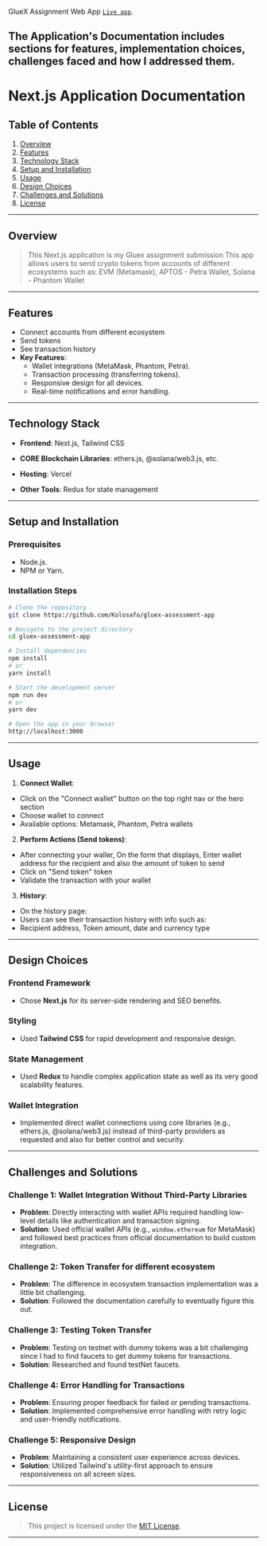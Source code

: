  GlueX Assignment Web App [`Live app`](https://dauda-gluex.vercel.app/).

The Application's Documentation includes sections for features, implementation choices, challenges faced and how I addressed them.
---

# **Next.js Application Documentation**

## **Table of Contents**
1. [Overview](#overview)  
2. [Features](#features)  
3. [Technology Stack](#technology-stack)  
4. [Setup and Installation](#setup-and-installation)  
5. [Usage](#usage)  
6. [Design Choices](#design-choices)  
7. [Challenges and Solutions](#challenges-and-solutions)  
10. [License](#license)

---

## **Overview**
> This Next.js application is my Gluex assignment submission
> This app allows users to send crypto tokens from accounts of different ecosystems such as: EVM (Metamask), APTOS - Petra Wallet, Solana - Phantom Wallet

---

## **Features**
- Connect accounts from different ecosystem 
- Send tokens 
- See transaction history
- **Key Features**:
  - Wallet integrations (MetaMask, Phantom, Petra).
  - Transaction processing (transferring tokens).  
  - Responsive design for all devices.  
  - Real-time notifications and error handling.  

---

## **Technology Stack**
- **Frontend**: Next.js, Tailwind CSS  
- **CORE Blockchain Libraries**: ethers.js, @solana/web3.js, etc.  
- **Hosting**: Vercel

- **Other Tools**: Redux for state management

---

## **Setup and Installation**

### **Prerequisites**
- Node.js.  
- NPM or Yarn.  

### **Installation Steps**
```bash
# Clone the repository
git clone https://github.com/Kolosafo/gluex-assessment-app

# Navigate to the project directory
cd gluex-assessment-app

# Install dependencies
npm install
# or
yarn install

# Start the development server
npm run dev
# or
yarn dev

# Open the app in your browser
http://localhost:3000
```

---

## **Usage**

1. **Connect Wallet**: 
-  Click on the "Connect wallet" button on the top right nav or the hero section
- Choose wallet to connect
- Available options: Metamask, Phantom, Petra wallets

2. **Perform Actions (Send tokens)**: 
- After connecting your waller, On the form that displays, Enter wallet address for the recipient and also the amount of token to send
- Click on "Send token" token 
- Validate the transaction with your wallet
3. **History**:
- On the history page:
- Users can see their transaction history with info such as:
- Recipient address, Token amount, date and currency type

---

## **Design Choices** 

### **Frontend Framework**  
- Chose **Next.js** for its server-side rendering and SEO benefits.

### **Styling**  
- Used **Tailwind CSS** for rapid development and responsive design.  

### **State Management**  
- Used **Redux** to handle complex application state as well as its very good scalability features.

### **Wallet Integration**  
- Implemented direct wallet connections using core libraries (e.g., ethers.js, @solana/web3.js) instead of third-party providers as requested and also for better control and security.

---

## **Challenges and Solutions**

### **Challenge 1: Wallet Integration Without Third-Party Libraries**  
- **Problem**: Directly interacting with wallet APIs required handling low-level details like authentication and transaction signing.  
- **Solution**: Used official wallet APIs (e.g., `window.ethereum` for MetaMask) and followed best practices from official documentation to build custom integration.


### **Challenge 2: Token Transfer for different ecosystem**  
- **Problem**: The difference in ecosystem transaction implementation was a little bit challenging.  
- **Solution**: Followed the documentation carefully to eventually figure this out.


### **Challenge 3: Testing Token Transfer**  
- **Problem**: Testing on testnet with dummy tokens was a bit challenging since I had to find faucets to get dummy tokens for transactions.  
- **Solution**: Researched and found testNet faucets.

### **Challenge 4: Error Handling for Transactions**  
- **Problem**: Ensuring proper feedback for failed or pending transactions.  
- **Solution**: Implemented comprehensive error handling with retry logic and user-friendly notifications.

### **Challenge 5: Responsive Design**  
- **Problem**: Maintaining a consistent user experience across devices.  
- **Solution**: Utilized Tailwind's utility-first approach to ensure responsiveness on all screen sizes.

---

## **License**
> This project is licensed under the [MIT License](LICENSE).

---
